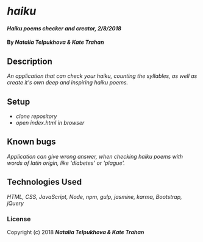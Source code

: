 # _haiku_

#### _Haiku poems checker and creator, 2/8/2018_

#### By _**Natalia Telpukhova & Kate Trahan**_

## Description

_An application that can check your haiku, counting the syllables, as well as create it's own deep and inspiring haiku poems._

## Setup

* _clone repository_
* _open index.html in browser_

## Known bugs

_Application can give wrong answer, when checking haiku poems with words of latin origin, like 'diabetes' or 'plague'._

## Technologies Used

_HTML, CSS, JavaScript, Node, npm, gulp, jasmine, karma, Bootstrap, jQuery_

### License

Copyright (c) 2018 ****_Natalia Telpukhova & Kate Trahan_****
